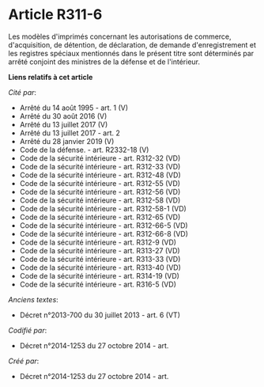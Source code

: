 # Article R311-6

Les modèles d'imprimés concernant les autorisations de commerce, d'acquisition, de détention, de déclaration, de demande
d'enregistrement et les registres spéciaux mentionnés dans le présent titre sont déterminés par arrêté conjoint des ministres
de la défense et de l'intérieur.

**Liens relatifs à cet article**

_Cité par_:

  - Arrêté du 14 août 1995 - art. 1 (V)
  - Arrêté du 30 août 2016 (V)
  - Arrêté du 13 juillet 2017 (V)
  - Arrêté du 13 juillet 2017 - art. 2
  - Arrêté du 28 janvier 2019 (V)
  - Code de la défense. - art. R2332-18 (V)
  - Code de la sécurité intérieure - art. R312-32 (VD)
  - Code de la sécurité intérieure - art. R312-33 (VD)
  - Code de la sécurité intérieure - art. R312-48 (VD)
  - Code de la sécurité intérieure - art. R312-55 (VD)
  - Code de la sécurité intérieure - art. R312-56 (VD)
  - Code de la sécurité intérieure - art. R312-58 (VD)
  - Code de la sécurité intérieure - art. R312-58-1 (VD)
  - Code de la sécurité intérieure - art. R312-65 (VD)
  - Code de la sécurité intérieure - art. R312-66-5 (VD)
  - Code de la sécurité intérieure - art. R312-66-8 (VD)
  - Code de la sécurité intérieure - art. R312-9 (VD)
  - Code de la sécurité intérieure - art. R313-27 (VD)
  - Code de la sécurité intérieure - art. R313-33 (VD)
  - Code de la sécurité intérieure - art. R313-40 (VD)
  - Code de la sécurité intérieure - art. R314-19 (VD)
  - Code de la sécurité intérieure - art. R316-5 (VD)

_Anciens textes_:

  - Décret n°2013-700 du 30 juillet 2013 - art. 6 (VT)

_Codifié par_:

  - Décret n°2014-1253 du 27 octobre 2014 - art.

_Créé par_:

  - Décret n°2014-1253 du 27 octobre 2014 - art.
